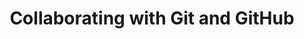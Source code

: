 ---
layout: workshop
category: workshop
title: "Collaborating with Git and GitHub"
time: 10:00 AM - 1:00 PM PST
human_date: "April 16"
year: 2025
location: UC Santa Barbara Library, Room 2509
instructors:
helpers:
pre_workshop_survey: "https://ucsb.co1.qualtrics.com/jfe/form/SV_bJeIoxjp1A9Xx3M?slug=2025-04-16-ucsb-gitcollab"
post_workshop_survey: "https://ucsb.co1.qualtrics.com/jfe/form/SV_0lD2XHnezknmSr4?slug=2025-04-16-ucsb-gitcollab"
shoreline_url: "https://tinyurl.com/ucsbcarp-s25-gitcollab-w"
lesson_url:
description: "This workshop builds on the Getting Started with Git and GitHub session, introducing essential collaboration techniques. You'll learn how to work with branches and forks, follow best practices for preventing and resolving merge conflicts, and use Git effectively within integrated development environments (IDEs) like RStudio and VS Code.
<br><br>
This session is ideal for those who already have basic Git knowledge and want to improve their workflow when working with others."
---